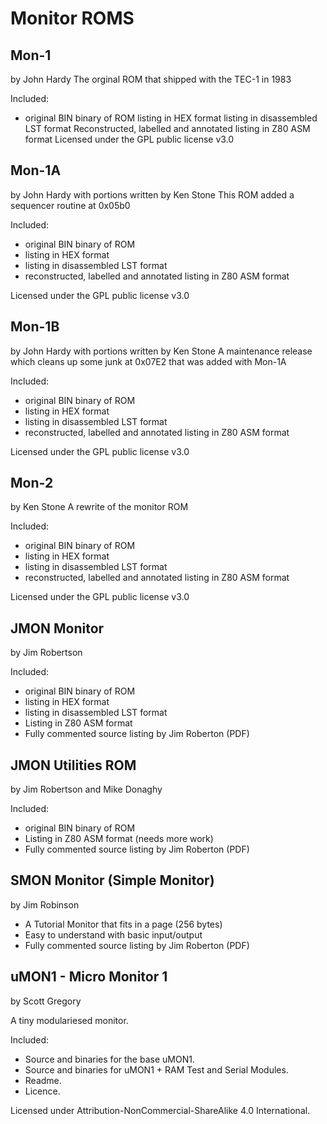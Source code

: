 # Monitor ROMS

## Mon-1
by John Hardy
The orginal ROM that shipped with the TEC-1 in 1983

Included:
- original BIN binary of ROM
listing in HEX format
listing in disassembled LST format
Reconstructed, labelled and annotated listing in Z80 ASM format
Licensed under the GPL public license v3.0

## Mon-1A
by John Hardy with portions written by Ken Stone
This ROM added a sequencer routine at 0x05b0

Included:
- original BIN binary of ROM
- listing in HEX format
- listing in disassembled LST format
- reconstructed, labelled and annotated listing in Z80 ASM format

Licensed under the GPL public license v3.0

## Mon-1B
by John Hardy with portions written by Ken Stone
A maintenance release which cleans up some junk at 0x07E2 that was added with Mon-1A

Included:
- original BIN binary of ROM
- listing in HEX format
- listing in disassembled LST format
- reconstructed, labelled and annotated listing in Z80 ASM format

Licensed under the GPL public license v3.0

## Mon-2
by Ken Stone
A rewrite of the monitor ROM

Included:
- original BIN binary of ROM
- listing in HEX format
- listing in disassembled LST format
- reconstructed, labelled and annotated listing in Z80 ASM format

Licensed under the GPL public license v3.0

## JMON Monitor
by Jim Robertson

Included:
- original BIN binary of ROM
- listing in HEX format
- listing in disassembled LST format
- Listing in Z80 ASM format
- Fully commented source listing by Jim Roberton (PDF)

## JMON Utilities ROM
by Jim Robertson and Mike Donaghy

Included:
- original BIN binary of ROM
- Listing in Z80 ASM format (needs more work)
- Fully commented source listing by Jim Roberton (PDF)

## SMON Monitor (Simple Monitor)
by Jim Robinson

- A Tutorial Monitor that fits in a page (256 bytes)
- Easy to understand with basic input/output
- Fully commented source listing by Jim Roberton (PDF)

## uMON1 - Micro Monitor 1
by Scott Gregory

A tiny modulariesed monitor.

Included:
 - Source and binaries for the base uMON1.
 - Source and binaries for uMON1 + RAM Test and Serial Modules.
 - Readme.
 - Licence.

Licensed under Attribution-NonCommercial-ShareAlike 4.0 International.
